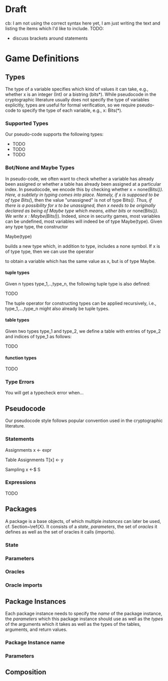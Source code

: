 # Draft
cb: I am not using the correct syntax here yet,
I am just writing the text and listing the items
which I'd like to include.
TODO:
- discuss brackets around statements


# Game Definitions
## Types
The type of a variable specifies which
kind of values it can take, e.g., whether
x is an integer (Int) or a bistring (bits*).
While pseudocode in the cryptographic literature
usually does not specify the type of variables
explicitly, types are useful for formal verification,
so we require pseudo-code to specify the type of each 
variable, e.g., x: Bits(*).

### Supported Types
Our pseudo-code supports the following types:
- TODO
- TODO
- TODO

### Bot/None and Maybe Types
In pseudo-code, we often want to check whether a
variable has already been assigned or whether a table
has already been assigned at a particular index. In
pseudocode, we encode this by checking whether
x = none(Bits(*)). Here, a subtlety in typing comes
into place. Namely, if x is supposed to be of type
Bits(*), then the value "unassigned" is not of type
Bits(*). Thus, if there is a possibility for x to be
unassigned, then x needs to be originally declared
as being of Maybe type which means, either bits*
or none(Bits(*)). We write x : Maybe(Bits(*)). Indeed,
since in security games, most variables can be
undefined, most variables will indeed be of type
Maybe(type). Given any type type, the constructor

Maybe(type)

builds a new type which, in addition to type, includes
a none symbol. If x is of type type, then we can use
the operator


to obtain a variable which has the same value as x,
but is of type Maybe.

#### tuple types
Given n types type_1,..,type_n, the following tuple
type is also defined:

TODO

The tuple operator for constructing types can be
applied recursively, i.e., type_1,...,type_n might
also already be tuple types.


#### table types
Given two types type_1 and type_2, we define
a table with entries of type_2 and indices of type_1
as follows:

TODO

#### function types

TODO


### Type Errors
You will get a typecheck error when...


## Pseudocode
Our pseudocode style follows popular convention used in
the cryptographic literature.

### Statements

Assignments
x <- expr

Table Assignments
T[x] <- y

Sampling
x <-$ S

### Expressions
TODO


## Packages
A package is a base objects, of which multiple *instances*
can later be used, cf. Section~\ref{X}. It consists of 
a *state*, *parameters*, the set of *oracles* it defines
as well as the set of oracles it calls (imports).

### State
### Parameters
### Oracles
### Oracle imports


## Package Instances
Each package instance needs to specify the *name* of the
package instance, the *parameters* which this package
instance should use as well as the *types* of the
arguments which it takes as well as the types of
the tables, arguments, and return values.

### Package Instance name
### Parameters


## Composition